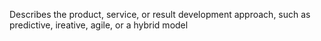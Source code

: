 Describes the product, service, or result development approach, such as predictive, ireative, agile, or a hybrid model